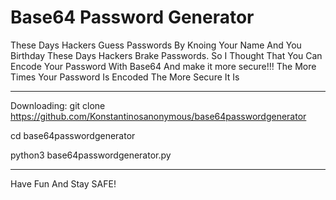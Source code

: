 # Base64 Password Generator

These Days Hackers Guess Passwords By Knoing Your Name And You Birthday
These Days Hackers Brake Passwords.
So I Thought That You Can Encode Your Password With Base64 And make it more secure!!!
The More Times Your Password Is Encoded The More Secure It Is

________________________________________________________________________________________________

Downloading:
git clone https://github.com/Konstantinosanonymous/base64passwordgenerator

cd base64passwordgenerator

python3 base64passwordgenerator.py

_________________________________________________________________________________________________

Have Fun And Stay SAFE!
